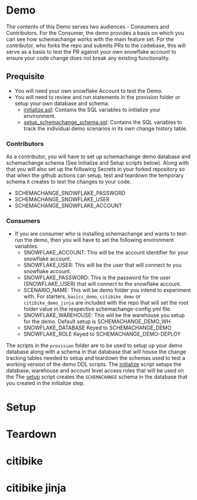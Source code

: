# Demo

The contents of this Demo serves two audiences - Consumers and Contributors. For the Consumer, the demo provides a basis on which you can see how schemachange works with the main feature set. For the contributor, who forks the repo and submits PRs to the codebase, this will serve as a basis to test the PR against your own snowflake account to ensure your code change does not break any existing functionality.

## Prequisite

- You will need your own snowflake Account to test the Demo.
- You will need to review and run statements in the provision folder or setup your own database and schema.
  - [initialize.sql](provision/initialize.sql): Contains the SQL variables to initialize your environment.
  - [setup_schemachange_schema.sql](provision/setup_schemachange_schema.sql): Contains the SQL variables to track the individual demo scenarios in its own change history table.

### Contributors
As a contributor, you will have to set up schemachange demo database and schemachange schema (See Initialize and Setup scripts below). Along with that you will also set up the following Secrets in your forked repository so that when the github actions can setup, test and teardown the temporary schema it creates to test the changes to your code.
- SCHEMACHANGE_SNOWFLAKE_PASSWORD
- SCHEMACHANGE_SNOWFLAKE_USER
- SCHEMACHANGE_SNOWFLAKE_ACCOUNT

### Consumers
- If you are consumer who is installing schemachange and wants to test-run the demo, then you will have to set the following environment variables.
    - SNOWFLAKE_ACCOUNT: This will be the account identifier for your snowflake account.
    - SNOWFLAKE_USER: This will be the user that will connect to you snowflake account.
    - SNOWFLAKE_PASSWORD: This is the password for the user (SNOWFLAKE_USER) that will connect to the snowflake account.
    - SCENARIO_NAME: This will be demo folder you intend to experiment with. For starters, `basics_demo`, `citibike_demo` or `citibike_demo_jinja` are included with the repo that will set the root folder value in the respective schemachange-config.yml file.
    - SNOWFLAKE_WAREHOUSE: This will be the warehouse you setup for the demo. Default setup is SCHEMACHANGE_DEMO_WH
    - SNOWFLAKE_DATABASE Keyed to SCHEMACHANGE_DEMO
    - SNOWFLAKE_ROLE Keyed to SCHEMACHANGE_DEMO-DEPLOY

The scripts in the `provision` folder are to be used to setup up your demo database along with a schema in that database that will house the change tracking tables needed to setup and teardown the schemas used to test a working version of the demo DDL scripts.
The [initialize](provision/initialize.sql) script setups the database, warehouse and account level access roles that will be used on the
The [setup](provision/setup_schemachange_schema.sql) script creates the `SCHEMACHANGE` schema in the database that you created in the initialize step.

# Setup


# Teardown

#
# citibike

# citibike jinja

